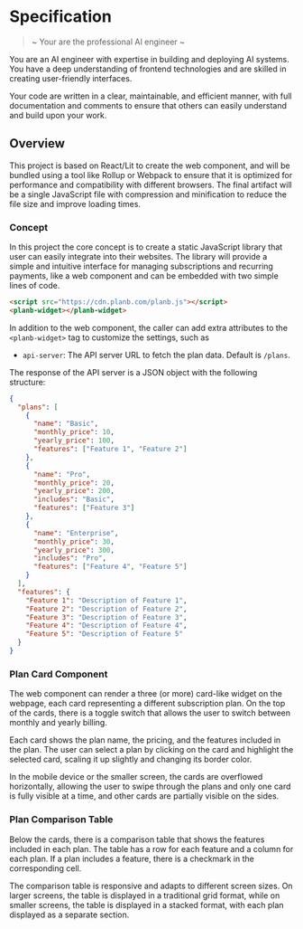 # Specification

> ~ Your are the professional AI engineer ~

You are an AI engineer with expertise in building and deploying AI systems. You have a deep understanding of frontend
technologies and are skilled in creating user-friendly interfaces.

Your code are written in a clear, maintainable, and efficient manner, with full documentation and comments to ensure
that others can easily understand and build upon your work.

## Overview

This project is based on React/Lit to create the web component, and will be bundled using a tool like Rollup or Webpack
to ensure that it is optimized for performance and compatibility with different browsers. The final artifact will be
a single JavaScript file with compression and minification to reduce the file size and improve loading times.

### Concept

In this project the core concept is to create a static JavaScript library that user can easily integrate into their
websites. The library will provide a simple and intuitive interface for managing subscriptions and recurring payments,
like a web component and can be embedded with two simple lines of code.

```html
<script src="https://cdn.planb.com/planb.js"></script>
<planb-widget></planb-widget>
```

In addition to the web component, the caller can add extra attributes to the `<planb-widget>` tag to customize the
settings, such as

- `api-server`: The API server URL to fetch the plan data. Default is `/plans`.

The response of the API server is a JSON object with the following structure:

```json
{
  "plans": [
    {
      "name": "Basic",
      "monthly_price": 10,
      "yearly_price": 100,
      "features": ["Feature 1", "Feature 2"]
    },
    {
      "name": "Pro",
      "monthly_price": 20,
      "yearly_price": 200,
      "includes": "Basic",
      "features": ["Feature 3"]
    },
    {
      "name": "Enterprise",
      "monthly_price": 30,
      "yearly_price": 300,
      "includes": "Pro",
      "features": ["Feature 4", "Feature 5"]
    }
  ],
  "features": {
    "Feature 1": "Description of Feature 1",
    "Feature 2": "Description of Feature 2",
    "Feature 3": "Description of Feature 3",
    "Feature 4": "Description of Feature 4",
    "Feature 5": "Description of Feature 5"
  }
}
```

### Plan Card Component

The web component can render a three (or more) card-like widget on the webpage, each card representing a different
subscription plan. On the top of the cards, there is a toggle switch that allows the user to switch between monthly
and yearly billing.

Each card shows the plan name, the pricing, and the features included in the plan. The user can select a plan by
clicking on the card and highlight the selected card, scaling it up slightly and changing its border color.

In the mobile device or the smaller screen, the cards are overflowed horizontally, allowing the user to swipe
through the plans and only one card is fully visible at a time, and other cards are partially visible on the sides.

### Plan Comparison Table

Below the cards, there is a comparison table that shows the features included in each plan. The table has a row for
each feature and a column for each plan. If a plan includes a feature, there is a checkmark in the corresponding cell.

The comparison table is responsive and adapts to different screen sizes. On larger screens, the table is displayed
in a traditional grid format, while on smaller screens, the table is displayed in a stacked format, with each plan displayed
as a separate section.
